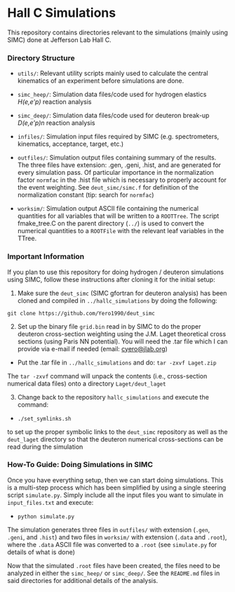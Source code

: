 # Hall C Simulations

This repository contains directories relevant to the
simulations (mainly using SIMC) done at Jefferson Lab Hall C.

### Directory Structure

* `utils/`: Relevant utility scripts mainly used to calculate the central kinematics of an experiment before simulations are done. 

* `simc_heep/`: Simulation data files/code used for hydrogen elastics *H(e,e'p)* reaction analysis

* `simc_deep/`: Simulation data files/code used for deuteron break-up *D(e,e'p)n* reaction analysis

* `infiles/`: Simulation input files required by SIMC (e.g. spectrometers, kinematics, acceptance, target, etc.)

* `outfiles/`: Simulation output files containing summary of the results. The three files have extension: .gen, .geni, .hist, and are generated for every simulation pass. Of particular importance in the normalization factor `normfac` in the .hist file which is necessary to properly account for the event weighting. See `deut_simc/simc.f` for definition of the normalization constant (tip: search for `normfac`)

* `worksim/`: Simulation output ASCII file containing the numerical quantities for all variables that will be written to a `ROOTTree`. The script fmake_tree.C on the parent directory (`../`) is used to convert the numerical quantities to a `ROOTFile` with the relevant leaf variables
in the TTree.

### Important Information 

If you plan to use this repository for doing hydrogen / deuteron simulations using SIMC, follow these instructions after cloning it for the initial setup:

1. Make sure the `deut_simc` (SIMC gfortran for deuteron analysis) has been cloned and compiled in `../hallc_simulations` by doing the following: 

 `git clone https://github.com/Yero1990/deut_simc`
    
2. Set up the binary file `grid.bin` read in by SIMC to do the proper deuteron cross-section weighting using the J.M. Laget theoretical cross sections (using Paris NN potential). You will need the .tar file which I can provide via e-mail if needed (email: cyero@jlab.org)

 * Put the .tar file in `../hallc_simulations` and do: `tar -zxvf Laget.zip`

  The `tar -zxvf` command will unpack the contents (i.e., cross-section numerical data files) onto a directory `Laget/deut_laget`  
  
  
3. Change back to the repository `hallc_simulations`  and execute the command:

  * `./set_symlinks.sh`

  to set up the proper symbolic links to the `deut_simc` repository as well as the  
  `deut_laget` directory so that the deuteron numerical cross-sections can be read during the
  simulation
    
### How-To Guide: Doing Simulations in SIMC
Once you have everything setup, then we can start doing simulations. This is a multi-step process which has been simplified by using a single steering script `simulate.py`. Simply include all the input files you want to simulate in `input_files.txt` and execute:

* `python simulate.py`

The simulation generates three files in `outfiles/` with extension (`.gen`, `.geni`, and `.hist`) and two files in `worksim/` with extension (`.data` and `.root`), where the `.data`
 ASCII file was converted to a `.root` (see `simulate.py` for details of what is done)
 
 Now that the simulated `.root` files have been created, the files need to be analyzed in either the `simc_heep/` or `simc_deep/`. See the `README.md` files in said directories for additional details of the analysis.
